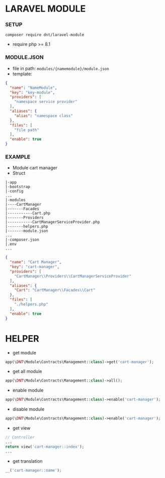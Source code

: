 # LARAVEL MODULE

### SETUP
```
composer require dnt/laravel-module
```

- require php >= 8.1


### MODULE.JSON
- file in path: `modules/{namemodule}/module.json`
- template:
```json
{
  "name": "NameModule",
  "key": "key-module",
  "providers": [
    "namespace service provider"
  ],
  "aliases": {
    "alias": "namespace class"
  },
  "files": [
    "file path"
  ],
  "enable": true
}
```

### EXAMPLE
- Module cart manager
- Struct
```
|-app
|-bootstrap
|-config
...
|-modules
|----CartManager
|-------Facades
|-----------Cart.php
|-------Providers
|-----------CartManagerServiceProvider.php
|-------helpers.php
|-------module.json
...
|-composer.json
|.env
...
```
```json
{
  "name": "Cart Manager",
  "key": "cart-manager",
  "providers": [
    "CartManager\\Providers\\CartManagerServiceProvider"
  ],
  "aliases": {
    "Cart": "CartManager\\Facades\\Cart"
  },
  "files": [
    "./helpers.php"
  ],
  "enable": true
}
```

# HELPER
- get module
```php
app(\DNT\Module\Contracts\Management::class)->get('cart-manager');
```
- get all module
```php
app(\DNT\Module\Contracts\Management::class)->all();
```
- enable module
```php
app(\DNT\Module\Contracts\Management::class)->enable('cart-manager');
```
- disable module
```php
app(\DNT\Module\Contracts\Management::class)->enable('cart-manager');
```
- get view
```php
// Controller
...
return view('cart-manager::index');
...
```
- get translation
```php
__('cart-manager::name'); 
```

